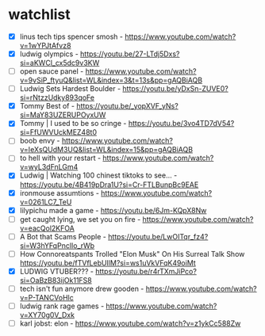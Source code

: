 # watchlist

- [x] linus tech tips spencer smosh - https://www.youtube.com/watch?v=1wYPJtAfvz8
- [x] ludwig olympics - https://youtu.be/27-LTdj5Dxs?si=aKWCl_cx5dc9v3KW
- [ ] open sauce panel - https://www.youtube.com/watch?v=9vSiP_ftyuQ&list=WL&index=3&t=13s&pp=gAQBiAQB
- [ ] Ludwig Sets Hardest Boulder - https://youtu.be/yDxSn-ZUVE0?si=rNtzzUdky893qoFe
- [x] Tommy Best of - https://youtu.be/_yopXVF_yNs?si=MaY83UZERUPOyxUW
- [x] Tommy | I used to be so cringe - https://youtu.be/3vo4TD7dV54?si=FfUWVUckMEZ48t0
- [ ] boob envy - https://www.youtube.com/watch?v=IeXsQUdM3UQ&list=WL&index=15&pp=gAQBiAQB
- [ ] to hell with your restart - https://www.youtube.com/watch?v=wyL3dFnLGm4
- [x] Ludwig | Watching 100 chinest tiktoks to see... - https://youtu.be/4B419pDra1U?si=Cr-FTLBunpBc9EAE
- [x] ironmouse assumtions -  https://www.youtube.com/watch?v=0261LC7_TeU
- [x] lilypichu made a game - https://youtu.be/6Jm-KQpX8Nw
- [ ] get caught lying, we set you on fire - https://www.youtube.com/watch?v=eacQol2KFOA
- [ ] A Bot that Scams People - https://youtu.be/LwOITqr_fz4?si=W3hYFqPnclIo_rWb
- [ ] How Connoreatspants Trolled "Elon Musk" On His Surreal Talk Show https://youtu.be/fTVfLebUIlM?si=ws1uVkVFqK49oiMt
- [x] LUDWIG VTUBER??? - https://youtu.be/r4rTXmJiPco?si=OaBzB83ijOk11FS8
- [ ] tech isn't fun anymore drew gooden - https://www.youtube.com/watch?v=P-TANCVoHlc
- [ ] ludwig rank rage games - https://www.youtube.com/watch?v=XY70g0V_Dxk
- [ ] karl jobst: elon - https://www.youtube.com/watch?v=z1ykCc588Zw
